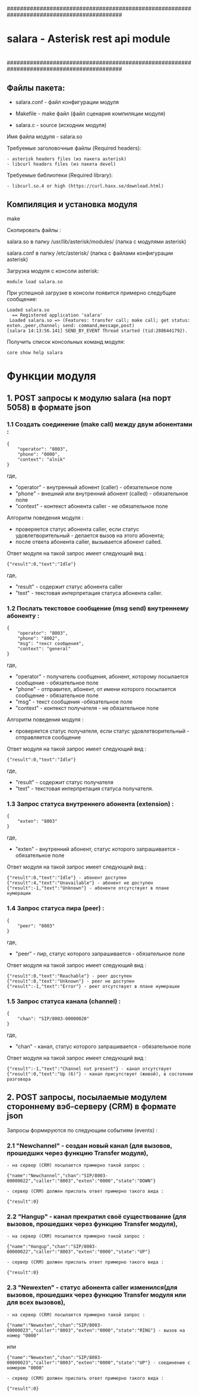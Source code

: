###########################################################################################
#
# 			salara - Asterisk rest api module
#
###########################################################################################

## Файлы пакета:

* salara.conf	- файл конфигурации модуля

* Makefile	- make файл (файл сценария компиляции модуля)

* salara.c	- source (исходник модуля)

Имя файла модуля - salara.so

Требуемые заголовочные файлы (Required headers):
```
- asterisk headers files (из пакета asterisk)
- libcurl headers files (из пакета devel)
```
Требуемые библиотеки (Required library):
```
- libcurl.so.4 or high (https://curl.haxx.se/download.html)
```

## Компиляция и установка модуля

make

Скопировать файлы :

salara.so	в папку /usr/lib/asterisk/modules/	(папка с модулями asterisk)

salara.conf	в папку /etc/asterisk/			(папка с файлами конфигурации asterisk)

Загрузка модуля с консоли asterisk:
```
module load salara.so
```
При успешной загрузке в консоли появится примерно следубщее сообщение:
```
Loaded salara.so
  == Registered application 'salara'
 Loaded salara.so => (Features: transfer call; make call; get status: exten.,peer,channel; send: command,message,post)
[salara 14:13:56.141] SEND_BY_EVENT Thread started (tid:2886441792).
```

Получить список консольных команд модуля:
```
core show help salara
```


# Функции модуля


## 1. POST запросы к модулю salara (на порт 5058) в формате json

### 1.1 Создать соединение (make call) между двум абонентами :
```
{
    "operator": "8003",
    "phone": "0000",
    "context": "alnik"
}
```
где,
* "operator" - внутренный абонент (caller) - обязательное поле
* "phone" - внешний или внутренний абонент (called) - обязательное поле
* "context" - контекст абонента caller - не обязательное поле

Алгоритм поведения модуля :
*  проверяется статус абонента caller, если статус удовлетворительный - делается вызов на этого абонента;
*  после ответа абонента caller, вызывается абонент called.

Ответ модуля на такой запрос имеет следующий вид :
```
{"result":0,"text":"Idle"}
```
где,
* "result" - содержит статус абонента caller
* "text" - текстовая интерпретация статуса абонента caller.

### 1.2 Послать текстовое сообщение (msg send) внутреннему абоненту :
```
{
    "operator": "8003",
    "phone": "8002",
    "msg": "текст сообщения",
    "context": "general"
}
```
где,
* "operator" - получатель сообщения, абонент, которому посылается сообщение - обязательное поле
* "phone" - отправител, абонент, от имени которого посылается сообщение - обязательное поле
* "msg" - текст сообщения -обязательное поле
* "context" - контекст получателя - не обязательное поле

Алгоритм поведения модуля :
  - проверяется статус получателя, если статус удовлетворительный - отправляется сообщение

Ответ модуля на такой запрос имеет следующий вид :
```
{"result":0,"text":"Idle"}
```
где,
* "result" - содержит статус получателя
* "text" - текстовая интерпретация статуса получателя.

### 1.3 Запрос статуса внутреннего абонента (extension) :
```
{
    "exten": "8003"
}
```
где,
* "exten" - внутренний абонент, статус которого запрашивается - обязательное поле

Ответ модуля на такой запрос имеет следующий вид :
```
{"result":0,"text":"Idle"} - абонент доступен
{"result":4,"text":"Unavailable"} - абонент не доступен
{"result":-1,"text":"Unknown"} - абоненте отсутствует в плане нумерации
```

### 1.4 Запрос статуса пира (peer) :
```
{
    "peer": "8003"
}
```
где,
* "peer" - пир, статус которого запрашивается - обязательное поле

Ответ модуля на такой запрос имеет следующий вид :
```
{"result":0,"text":"Reachable"} - peer доступен
{"result":0,"text":"Unknown"} - peer не доступен
{"result":-1,"text":"Error"} - peer отсутствует в плане нумерации
```

### 1.5 Запрос статуса канала (channel) :
```
{
    "chan": "SIP/8003-00000020"
}
```
где,
* "chan" - канал, статус которого запрашивается - обязательное поле

Ответ модуля на такой запрос имеет следующий вид :
```
{"result":-1,"text":"Channel not present"} - канал отсутствует
{"result":0,"text":"Up (6)"} - канал присутствует (живой), в состоянии разговора
```

## 2. POST запросы, посылаемые модулем стороннему вэб-серверу (CRM) в формате json

Запросы формируются по следующим событиям (events) :

### 2.1 "Newchannel" - создан новый канал (для вызовов, прошедших через функцию Transfer модуля), 
    - на сервер (CRM) посылается примерно такой запрос :
```
{"name":"Newchannel","chan":"SIP/8003-00000022","caller":"8003","exten":"0000","state":"DOWN"}
```
    - сервер (CRM) должен прислать ответ примерно такого вида :
```
{"result":0}
```

### 2.2 "Hangup" - канал прекратил своё существование (для вызовов, прошедших через функцию Transfer модуля),
    - на сервер (CRM) посылается примерно такой запрос :
```
{"name":"Hangup","chan":"SIP/8003-00000022","caller":"8003","exten":"0000","state":"UP"}
```
    - сервер (CRM) должен прислать ответ примерно такого вида :
```
{"result":0}
```

### 2.3 "Newexten" - статус абонента caller изменился(для вызовов, прошедших через функцию Transfer модуля или для всех вызовов),
    - на сервер (CRM) посылается примерно такой запрос :
```
{"name":"Newexten","chan":"SIP/8003-00000023","caller":"8003","exten":"0000","state":"RING"} - вызов на номер "0000"
```
или
```
{"name":"Newexten","chan":"SIP/8003-00000023","caller":"8003","exten":"0000","state":"UP"} - соединение с номером "0000"
```
    - сервер (CRM) должен прислать ответ примерно такого вида :
```
{"result":0}
```

